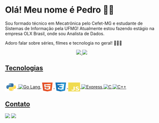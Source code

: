 # Olá! Meu nome é Pedro 👋😊

Sou formado técnico em Mecatrônica pelo Cefet-MG e estudante de Sistemas de Informação pela UFMG! Atualmente estou fazendo estágio na empresa OLX Brasil, onde sou Analista de Dados.

Adoro falar sobre séries, filmes e tecnologia no geral! 🎥:robot:😍

<div align="center">
  <a href="https://github.com/pedro-de-oliveira-guedes">
  <img height="180em" src="https://github-readme-stats.vercel.app/api?username=pedro-de-oliveira-guedes&count_private=true&show_icons=true&theme=dracula&include_all_commits=true"/>
  <img height="180em" src="https://github-readme-stats.vercel.app/api/top-langs/?username=pedro-de-oliveira-guedes&theme=dracula&layout=compact&langs_count=8"/>
</div>

## Tecnologias
<div style="display: inline_block"><br>
  <a href="https://github.com/pedro-de-oliveira-guedes">
  <img align="center" alt="Python" height="30" width="40" src="https://raw.githubusercontent.com/devicons/devicon/master/icons/python/python-original.svg" />
  <img align="center" alt="Go Lang" height="30" width"40" src="https://cdn.jsdelivr.net/gh/devicons/devicon/icons/go/go-original-wordmark.svg" />
  <img align="center" alt="HTML" height="30" width="40" src="https://raw.githubusercontent.com/devicons/devicon/master/icons/html5/html5-original.svg" />
  <img align="center" alt="CSS" height="30" width="40" src="https://raw.githubusercontent.com/devicons/devicon/master/icons/css3/css3-original.svg" />
  <img align="center" alt="JavaScript" height="30" width="40" src="https://raw.githubusercontent.com/devicons/devicon/master/icons/javascript/javascript-plain.svg" />
  <img align="center" alt="Express" height="30" width"40" src="https://cdn.jsdelivr.net/gh/devicons/devicon/icons/express/express-original-wordmark.svg" />
  <img align="center" alt="C" height="30" width"40" src="https://cdn.jsdelivr.net/gh/devicons/devicon/icons/c/c-original.svg" />
  <img align="center" alt="C++" height="30" width"40" src="https://cdn.jsdelivr.net/gh/devicons/devicon/icons/cplusplus/cplusplus-original.svg" />
</div>

## Contato
<div> 
  <a href = "mailto:pedro.og2002@gmail.com?subject=Olá"><img src="https://img.shields.io/badge/Gmail-D14836?style=for-the-badge&logo=gmail&logoColor=white" target="_blank"></a>
  <a href="https://www.linkedin.com/in/pedro-de-oliveira-guedes/" target="_blank"><img src="https://img.shields.io/badge/-LinkedIn-%230077B5?style=for-the-badge&logo=linkedin&logoColor=white" target="_blank"></a> 
</div>
